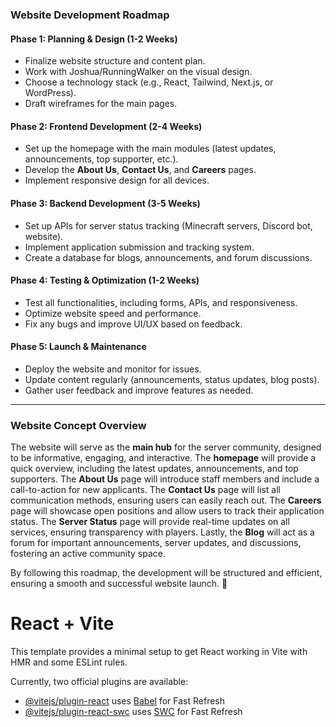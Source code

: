 ### **Website Development Roadmap**

#### **Phase 1: Planning & Design (1-2 Weeks)**
- Finalize website structure and content plan.
- Work with Joshua/RunningWalker on the visual design.
- Choose a technology stack (e.g., React, Tailwind, Next.js, or WordPress).
- Draft wireframes for the main pages.

#### **Phase 2: Frontend Development (2-4 Weeks)**
- Set up the homepage with the main modules (latest updates, announcements, top supporter, etc.).
- Develop the **About Us**, **Contact Us**, and **Careers** pages.
- Implement responsive design for all devices.

#### **Phase 3: Backend Development (3-5 Weeks)**
- Set up APIs for server status tracking (Minecraft servers, Discord bot, website).
- Implement application submission and tracking system.
- Create a database for blogs, announcements, and forum discussions.

#### **Phase 4: Testing & Optimization (1-2 Weeks)**
- Test all functionalities, including forms, APIs, and responsiveness.
- Optimize website speed and performance.
- Fix any bugs and improve UI/UX based on feedback.

#### **Phase 5: Launch & Maintenance**
- Deploy the website and monitor for issues.
- Update content regularly (announcements, status updates, blog posts).
- Gather user feedback and improve features as needed.

---

### **Website Concept Overview**

The website will serve as the **main hub** for the server community, designed to be informative, engaging, and interactive. The **homepage** will provide a quick overview, including the latest updates, announcements, and top supporters. The **About Us** page will introduce staff members and include a call-to-action for new applicants. The **Contact Us** page will list all communication methods, ensuring users can easily reach out. The **Careers** page will showcase open positions and allow users to track their application status. The **Server Status** page will provide real-time updates on all services, ensuring transparency with players. Lastly, the **Blog** will act as a forum for important announcements, server updates, and discussions, fostering an active community space.

By following this roadmap, the development will be structured and efficient, ensuring a smooth and successful website launch. 🚀










# React + Vite

This template provides a minimal setup to get React working in Vite with HMR and some ESLint rules.

Currently, two official plugins are available:

- [@vitejs/plugin-react](https://github.com/vitejs/vite-plugin-react/blob/main/packages/plugin-react/README.md) uses [Babel](https://babeljs.io/) for Fast Refresh
- [@vitejs/plugin-react-swc](https://github.com/vitejs/vite-plugin-react-swc) uses [SWC](https://swc.rs/) for Fast Refresh
